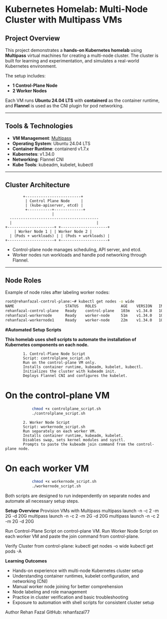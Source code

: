 # Kubernetes Homelab: Multi-Node Cluster with Multipass VMs

## Project Overview

This project demonstrates a **hands-on Kubernetes homelab** using **Multipass** virtual machines for creating a multi-node cluster. The cluster is built for learning and experimentation, and simulates a real-world Kubernetes environment.

The setup includes:

- **1 Control-Plane Node**
- **2 Worker Nodes**

Each VM runs **Ubuntu 24.04 LTS** with **containerd** as the container runtime, and **Flannel** is used as the CNI plugin for pod networking.

---

## Tools & Technologies

- **VM Management**: [Multipass](https://multipass.run/)  
- **Operating System**: Ubuntu 24.04 LTS  
- **Container Runtime**: containerd v1.7.x  
- **Kubernetes**: v1.34.0  
- **Networking**: Flannel CNI  
- **Kube Tools**: kubeadm, kubelet, kubectl  

---

## Cluster Architecture

            +-------------------------+
             | Control Plane Node     |
             | (kube-apiserver, etcd) |
             +-----------+-------------+
                         |
      ----------------------------------------
      |                                      |
    +---------------------+ +---------------------+
        | Worker Node 1 | | Worker Node 2 |
      | (Pods + workloads) | | (Pods + workloads) |
    +---------------------+ +---------------------+



- Control-plane node manages scheduling, API server, and etcd.  
- Worker nodes run workloads and handle pod networking through Flannel.

---

## Node Roles

Example of node roles after labeling worker nodes:

```bash
root@rehanfazal-control-plane:~# kubectl get nodes -o wide 
NAME                       STATUS   ROLES           AGE    VERSION   INTERNAL-IP     EXTERNAL-IP   OS-IMAGE             KERNEL-VERSION     CONTAINER-RUNTIME
rehanfazal-control-plane   Ready    control-plane   103m   v1.34.0   10.145.93.35    <none>        Ubuntu 24.04.3 LTS   6.8.0-71-generic   containerd://1.7.27
rehanfazal-workernode      Ready    worker-node     51m    v1.34.0   10.145.93.242   <none>        Ubuntu 24.04.3 LTS   6.8.0-71-generic   containerd://1.7.27
rehanfazal-workernode1     Ready    worker-node     22m    v1.34.0   10.145.93.213   <none>        Ubuntu 24.04.3 LTS   6.8.0-71-generic   containerd://1.7.27
```


**#Automated Setup Scripts**

**This homelab uses shell scripts to automate the installation of Kubernetes components on each node.**

            1. Control-Plane Node Script
            Script: controlplane_script.sh
            Run on the control-plane VM only.
            Installs container runtime, kubeadm, kubelet, kubectl.
            Initializes the cluster with kubeadm init.
            Deploys Flannel CNI and configures the kubelet.

# On the control-plane VM
```bash
            chmod +x controlplane_script.sh
            ./controlplane_script.sh
```
            2. Worker Node Script
            Script: workernode_script.sh
            Run separately on each worker VM.
            Installs container runtime, kubeadm, kubelet.
            Disables swap, sets kernel modules and sysctl.
            Prompts to paste the kubeadm join command from the control-plane node.

# On each worker VM
```bash
            chmod +x workernode_script.sh
            ./workernode_script.sh
```

Both scripts are designed to run independently on separate nodes and automate all necessary setup steps.


**Setup Overview**
Provision VMs with Multipass
            multipass launch -n <control-plane-name> -c 2 -m 2G -d 20G
            multipass launch -n <workernode-name> -c 2 -m 2G -d 20G
            multipass launch -n <workernode1-name> -c 2 -m 2G -d 20G


Run Control-Plane Script on control-plane VM.
Run Worker Node Script on each worker VM and paste the join command from control-plane.

Verify Cluster from control-plane:
            kubectl get nodes -o wide
            kubectl get pods -A

**Learning Outcomes**
* Hands-on experience with multi-node Kubernetes cluster setup
* Understanding container runtimes, kubelet configuration, and networking (CNI)
* Manual worker node joining for better comprehension
* Node labeling and role management
* Practice in cluster verification and basic troubleshooting
* Exposure to automation with shell scripts for consistent cluster setup

Author
Rehan Fazal
GitHub: rehanfazal77
